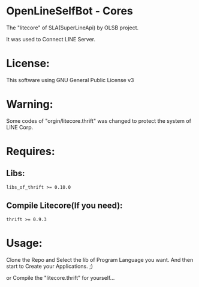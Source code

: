 OpenLineSelfBot - Cores
==================
The "litecore" of SLA(SuperLineApi) by OLSB project.

It was used to Connect LINE Server.

# License:
This software using GNU General Public License v3

# Warning:
Some codes of "orgin/litecore.thrift" was changed to protect the system of LINE Corp.

# Requires:

## Libs:
    libs_of_thrift >= 0.10.0

## Compile Litecore(If you need):
    thrift >= 0.9.3

# Usage:
Clone the Repo and Select the lib of Program Language you want.
And then start to Create your Applications. ;)

or Compile the "litecore.thrift" for yourself...
